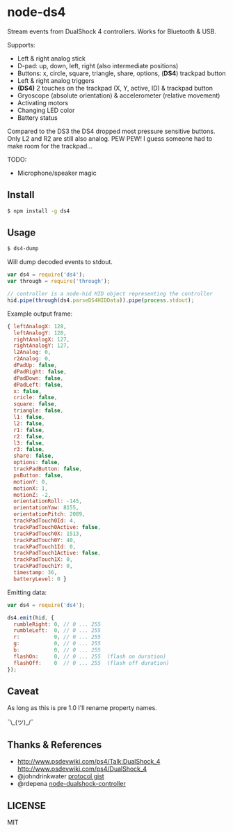 # node-ds4

Stream events from DualShock 4 controllers. Works for Bluetooth & USB.

Supports:

- Left & right analog stick
- D-pad: up, down, left, right (also intermediate positions)
- Buttons: x, circle, square, triangle, share, options, (__DS4__) trackpad button
- Left & right analog triggers
- __(DS4)__ 2 touches on the trackpad (X, Y, active, ID) & trackpad button
- Gryoscope (absolute orientation) & accelerometer (relative movement)
- Activating motors
- Changing LED color
- Battery status

Compared to the DS3 the DS4 dropped most pressure sensitive buttons.
Only L2 and R2 are still also analog. PEW PEW!
I guess someone had to make room for the trackpad...

TODO:

- Microphone/speaker magic

## Install

``` sh
$ npm install -g ds4
```

## Usage

``` sh
$ ds4-dump
```

Will dump decoded events to stdout.

``` js
var ds4 = require('ds4');
var through = require('through');

// controller is a node-hid HID object representing the controller
hid.pipe(through(ds4.parseDS4HIDData)).pipe(process.stdout);
```

Example output frame:

``` js
{ leftAnalogX: 128,
  leftAnalogY: 128,
  rightAnalogX: 127,
  rightAnalogY: 127,
  l2Analog: 0,
  r2Analog: 0,
  dPadUp: false,
  dPadRight: false,
  dPadDown: false,
  dPadLeft: false,
  x: false,
  cricle: false,
  square: false,
  triangle: false,
  l1: false,
  l2: false,
  r1: false,
  r2: false,
  l3: false,
  r3: false,
  share: false,
  options: false,
  trackPadButton: false,
  psButton: false,
  motionY: 0,
  motionX: 1,
  motionZ: -2,
  orientationRoll: -145,
  orientationYaw: 8155,
  orientationPitch: 2089,
  trackPadTouch0Id: 4,
  trackPadTouch0Active: false,
  trackPadTouch0X: 1513,
  trackPadTouch0Y: 40,
  trackPadTouch1Id: 0,
  trackPadTouch1Active: false,
  trackPadTouch1X: 0,
  trackPadTouch1Y: 0,
  timestamp: 36,
  batteryLevel: 0 }
```

Emitting data:

``` js
var ds4 = require('ds4');

ds4.emit(hid, {
  rumbleRight: 0, // 0 ... 255
  rumbleLeft:  0, // 0 ... 255
  r:           0, // 0 ... 255
  g:           0, // 0 ... 255
  b:           0, // 0 ... 255
  flashOn:     0, // 0 ... 255  (flash on duration)
  flashOff:    0  // 0 ... 255  (flash off duration)
});
```

## Caveat

As long as this is pre 1.0 I'll rename property names.

¯\\\_(ツ)\_/¯

## Thanks & References

- http://www.psdevwiki.com/ps4/Talk:DualShock_4 http://www.psdevwiki.com/ps4/DualShock_4
- @johndrinkwater [protocol gist](https://gist.github.com/johndrinkwater/7708901)
- @rdepena [node-dualshock-controller](https://github.com/rdepena/node-dualshock-controller)

## LICENSE

MIT
